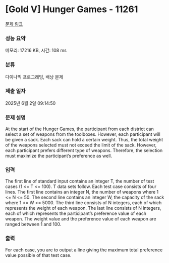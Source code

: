# [Gold V] Hunger Games - 11261 

[문제 링크](https://www.acmicpc.net/problem/11261) 

### 성능 요약

메모리: 17216 KB, 시간: 108 ms

### 분류

다이나믹 프로그래밍, 배낭 문제

### 제출 일자

2025년 6월 2일 09:14:50

### 문제 설명

<p>At the start of the Hunger Games, the participant from each district can select a set of weapons from the toolboxes. However, each participant will be given a sack. Each sack can hold a certain weight. Thus, the total weight of the weapons selected must not exceed the limit of the sack. However, each participant prefers different type of weapons. Therefore, the selection must maximize the participant’s preference as well.</p>

### 입력 

 <p>The first line of standard input contains an integer T, the number of test cases (1 <= T <= 100). T data sets follow. Each test case consists of four lines. The first line contains an integer N, the number of weapons where 1 <= N <= 50. The second line contains an integer W, the capacity of the sack where 1 <= W <= 5000. The third line consists of N integers, each of which represents the weight of each weapon. The last line consists of N integers, each of which represents the participant’s preference value of each weapon. The weight value and the preference value of each weapon are ranged between 1 and 100.</p>

### 출력 

 <p>For each case, you are to output a line giving the maximum total preference value possible of that test case.</p>

